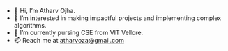 - 👋 Hi, I’m Atharv Ojha.
- 👀 I’m interested in making impactful projects and implementing complex algorithms.
- 🌱 I’m currently pursing CSE from VIT Vellore.
- 📫 Reach me at atharvoza@gmail.com

<!---
Atharvojha/Atharvojha is a ✨ special ✨ repository because its `README.md` (this file) appears on your GitHub profile.
You can click the Preview link to take a look at your changes.
--->
